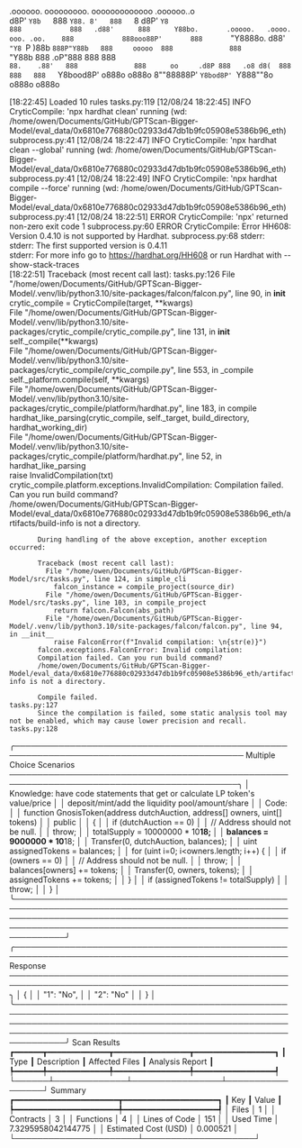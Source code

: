 

  .oooooo.    ooooooooo.   ooooooooooooo  .oooooo..o                                 
 d8P'  `Y8b   `888   `Y88. 8'   888   `8 d8P'    `Y8                                 
888            888   .d88'      888      Y88bo.       .ooooo.   .oooo.   ooo. .oo.   
888            888ooo88P'       888       `"Y8888o.  d88' `"Y8 `P  )88b  `888P"Y88b  
888     ooooo  888              888           `"Y88b 888        .oP"888   888   888  
`88.    .88'   888              888      oo     .d8P 888   .o8 d8(  888   888   888  
 `Y8bood8P'   o888o            o888o     8""88888P'  `Y8bod8P' `Y888""8o o888o o888o                                                        


                                                                   

[18:22:45] Loaded 10 rules                                                                                                                                                                             tasks.py:119
[12/08/24 18:22:45] INFO     CryticCompile: 'npx hardhat clean' running (wd: /home/owen/Documents/GitHub/GPTScan-Bigger-Model/eval_data/0x6810e776880c02933d47db1b9fc05908e5386b96_eth)            subprocess.py:41
[12/08/24 18:22:47] INFO     CryticCompile: 'npx hardhat clean --global' running (wd: /home/owen/Documents/GitHub/GPTScan-Bigger-Model/eval_data/0x6810e776880c02933d47db1b9fc05908e5386b96_eth)   subprocess.py:41
[12/08/24 18:22:49] INFO     CryticCompile: 'npx hardhat compile --force' running (wd: /home/owen/Documents/GitHub/GPTScan-Bigger-Model/eval_data/0x6810e776880c02933d47db1b9fc05908e5386b96_eth)  subprocess.py:41
[12/08/24 18:22:51] ERROR    CryticCompile: 'npx' returned non-zero exit code 1                                                                                                                    subprocess.py:60
                    ERROR    CryticCompile: Error HH608: Version 0.4.10 is not supported by Hardhat.                                                                                               subprocess.py:68
                             stderr:                                                                                                                                                                               
                             stderr: The first supported version is 0.4.11                                                                                                                                         
                             stderr: For more info go to https://hardhat.org/HH608 or run Hardhat with --show-stack-traces                                                                                         
[18:22:51] Traceback (most recent call last):                                                                                                                                                          tasks.py:126
             File "/home/owen/Documents/GitHub/GPTScan-Bigger-Model/.venv/lib/python3.10/site-packages/falcon/falcon.py", line 90, in __init__                                                                     
               crytic_compile = CryticCompile(target, **kwargs)                                                                                                                                                    
             File "/home/owen/Documents/GitHub/GPTScan-Bigger-Model/.venv/lib/python3.10/site-packages/crytic_compile/crytic_compile.py", line 131, in __init__                                                    
               self._compile(**kwargs)                                                                                                                                                                             
             File "/home/owen/Documents/GitHub/GPTScan-Bigger-Model/.venv/lib/python3.10/site-packages/crytic_compile/crytic_compile.py", line 553, in _compile                                                    
               self._platform.compile(self, **kwargs)                                                                                                                                                              
             File "/home/owen/Documents/GitHub/GPTScan-Bigger-Model/.venv/lib/python3.10/site-packages/crytic_compile/platform/hardhat.py", line 183, in compile                                                   
               hardhat_like_parsing(crytic_compile, self._target, build_directory, hardhat_working_dir)                                                                                                            
             File "/home/owen/Documents/GitHub/GPTScan-Bigger-Model/.venv/lib/python3.10/site-packages/crytic_compile/platform/hardhat.py", line 52, in hardhat_like_parsing                                       
               raise InvalidCompilation(txt)                                                                                                                                                                       
           crytic_compile.platform.exceptions.InvalidCompilation: Compilation failed. Can you run build command?                                                                                                   
           /home/owen/Documents/GitHub/GPTScan-Bigger-Model/eval_data/0x6810e776880c02933d47db1b9fc05908e5386b96_eth/artifacts/build-info is not a directory.                                                      
                                                                                                                                                                                                                   
           During handling of the above exception, another exception occurred:                                                                                                                                     
                                                                                                                                                                                                                   
           Traceback (most recent call last):                                                                                                                                                                      
             File "/home/owen/Documents/GitHub/GPTScan-Bigger-Model/src/tasks.py", line 124, in simple_cli                                                                                                         
               falcon_instance = compile_project(source_dir)                                                                                                                                                       
             File "/home/owen/Documents/GitHub/GPTScan-Bigger-Model/src/tasks.py", line 103, in compile_project                                                                                                    
               return falcon.Falcon(abs_path)                                                                                                                                                                      
             File "/home/owen/Documents/GitHub/GPTScan-Bigger-Model/.venv/lib/python3.10/site-packages/falcon/falcon.py", line 94, in __init__                                                                     
               raise FalconError(f"Invalid compilation: \n{str(e)}")                                                                                                                                               
           falcon.exceptions.FalconError: Invalid compilation:                                                                                                                                                     
           Compilation failed. Can you run build command?                                                                                                                                                          
           /home/owen/Documents/GitHub/GPTScan-Bigger-Model/eval_data/0x6810e776880c02933d47db1b9fc05908e5386b96_eth/artifacts/build-info is not a directory.                                                      
                                                                                                                                                                                                                   
           Compile failed.                                                                                                                                                                             tasks.py:127
           Since the compilation is failed, some static analysis tool may not be enabled, which may cause lower precision and recall.                                                                  tasks.py:128
╭─────────────────────────────────────────────────────────────────────────────────────────── Multiple Choice Scenarios ───────────────────────────────────────────────────────────────────────────────────────────╮
│ Knowledge: have code statements that get or calculate LP token's value/price                                                                                                                                    │
│ deposit/mint/add the liquidity pool/amount/share                                                                                                                                                                │
│ Code:                                                                                                                                                                                                           │
│     function GnosisToken(address dutchAuction, address[] owners, uint[] tokens)                                                                                                                                 │
│         public                                                                                                                                                                                                  │
│     {                                                                                                                                                                                                           │
│         if (dutchAuction == 0)                                                                                                                                                                                  │
│             // Address should not be null.                                                                                                                                                                      │
│             throw;                                                                                                                                                                                              │
│         totalSupply = 10000000 * 10**18;                                                                                                                                                                        │
│         balances = 9000000 * 10**18;                                                                                                                                                                            │
│         Transfer(0, dutchAuction, balances);                                                                                                                                                                    │
│         uint assignedTokens = balances;                                                                                                                                                                         │
│         for (uint i=0; i<owners.length; i++) {                                                                                                                                                                  │
│             if (owners == 0)                                                                                                                                                                                    │
│                 // Address should not be null.                                                                                                                                                                  │
│                 throw;                                                                                                                                                                                          │
│             balances[owners] += tokens;                                                                                                                                                                         │
│             Transfer(0, owners, tokens);                                                                                                                                                                        │
│             assignedTokens += tokens;                                                                                                                                                                           │
│         }                                                                                                                                                                                                       │
│         if (assignedTokens != totalSupply)                                                                                                                                                                      │
│             throw;                                                                                                                                                                                              │
│     }                                                                                                                                                                                                           │
╰─────────────────────────────────────────────────────────────────────────────────────────────────────────────────────────────────────────────────────────────────────────────────────────────────────────────────╯
╭─────────────────────────────────────────────────────────────────────────────────────────────────── Response ────────────────────────────────────────────────────────────────────────────────────────────────────╮
│ {                                                                                                                                                                                                               │
│     "1": "No",                                                                                                                                                                                                  │
│     "2": "No"                                                                                                                                                                                                   │
│ }                                                                                                                                                                                                               │
╰─────────────────────────────────────────────────────────────────────────────────────────────────────────────────────────────────────────────────────────────────────────────────────────────────────────────────╯
                      Scan Results                       
┏━━━━━━┳━━━━━━━━━━━━━┳━━━━━━━━━━━━━━━━┳━━━━━━━━━━━━━━━━━┓
┃ Type ┃ Description ┃ Affected Files ┃ Analysis Report ┃
┡━━━━━━╇━━━━━━━━━━━━━╇━━━━━━━━━━━━━━━━╇━━━━━━━━━━━━━━━━━┩
└──────┴─────────────┴────────────────┴─────────────────┘
                   Summary                   
┏━━━━━━━━━━━━━━━━━━━━━━┳━━━━━━━━━━━━━━━━━━━━┓
┃ Key                  ┃ Value              ┃
┡━━━━━━━━━━━━━━━━━━━━━━╇━━━━━━━━━━━━━━━━━━━━┩
│ Files                │ 1                  │
│ Contracts            │ 3                  │
│ Functions            │ 4                  │
│ Lines of Code        │ 151                │
│ Used Time            │ 7.3295958042144775 │
│ Estimated Cost (USD) │ 0.000521           │
└──────────────────────┴────────────────────┘
